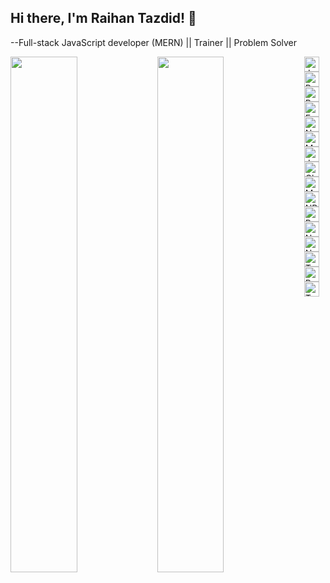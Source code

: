 ## Hi there, I'm Raihan Tazdid! 👋
<p> --Full-stack JavaScript developer (MERN) || Trainer || Problem Solver </p>

<img  align="left" width="46%" src="https://github-readme-stats.vercel.app/api?username=raihan-tajdid007&show_icons=true&theme=radical" />
<img align="left" width="46%" src="https://github-readme-stats.vercel.app/api/top-langs/?username=raihan-tajdid007&layout=compact&theme=radical" /> 


<img  height="24px" align="left" alt="Javascript" src="https://img.shields.io/badge/javascript-%23323330.svg?style=for-the-badge&logo=javascript&logoColor=%23F7DF1E "  />
<img  height="24px" align="left" alt="React.js" src="https://img.shields.io/badge/react-%2320232a.svg?style=for-the-badge&logo=react&logoColor=%2361DAFB"  />
<img height="24px"" alt="Redux" src="https://img.shields.io/badge/redux-%23593d88.svg?style=for-the-badge&logo=redux&logoColor=white"  />

<img height="24px" align="left" alt="Express.js" src="https://img.shields.io/badge/Express.js-000000?style=for-the-badge&logo=express&logoColor=white"  />
<img height="24px" align="left" alt="NodeJS" src="https://img.shields.io/badge/node.js-6DA55F?style=for-the-badge&logo=node.js&logoColor=white"  />
<img height="24px" alt="MongoDB" src="https://img.shields.io/badge/MongoDB-%234ea94b.svg?style=for-the-badge&logo=mongodb&logoColor=white"  />

<img height="24px" align="left" alt="JWT" src="https://img.shields.io/badge/JWT-black?style=for-the-badge&logo=JSON%20web%20tokens"  />
<img height="24px" align="left" alt="Chakra" src="https://img.shields.io/badge/chakra-%234ED1C5.svg?style=for-the-badge&logo=chakraui&logoColor=white"  />
<img height="24px" align="left" alt="MUI" src="https://img.shields.io/badge/MUI-%230081CB.svg?style=for-the-badge&logo=mui&logoColor=white"  />
<img height="24px"  alt="NPM" src="https://img.shields.io/badge/NPM-%23000000.svg?style=for-the-badge&logo=npm&logoColor=white"  />

<img height="24px" align="left"  alt="React-router" src="https://img.shields.io/badge/React_Router-CA4245?style=for-the-badge&logo=react-router&logoColor=white"  />
<img height="24px" align="left" alt="Next JS" src="https://img.shields.io/badge/Next-black?style=for-the-badge&logo=next.js&logoColor=white"  />
<img  height="24px" alt="NestJS" src="https://img.shields.io/badge/nestjs-%23E0234E.svg?style=for-the-badge&logo=nestjs&logoColor=white"  />



<img height="24px" align="left" alt="TypeScript" src="https://img.shields.io/badge/typescript-%23007ACC.svg?style=for-the-badge&logo=typescript&logoColor=white"  />
<img height="24px" align="left" alt="Python" src="https://img.shields.io/badge/python-3670A0?style=for-the-badge&logo=python&logoColor=ffdd54"  />
<img height="24px"  alt="TensorFlow" src="https://img.shields.io/badge/TensorFlow-%23FF6F00.svg?style=for-the-badge&logo=TensorFlow&logoColor=white"  />










